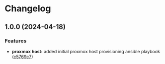 # Changelog

## 1.0.0 (2024-04-18)


### Features

* **proxmox host:** added initial proxmox host provisioning ansible playbook ([c5769c7](https://github.com/genirohtea/proxmox-host/commit/c5769c7607f7b69f8b38d595f1b4b66abd4b2eac))
